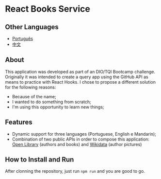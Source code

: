 # React Books Service

## Other Languages

* [Português](https://github.com/eduardodsl/react-books/blob/main/README.pt.md)
* [中文](https://github.com/eduardodsl/react-books/blob/main/README.zh.md)

## About

This application was developed as part of an DIO/TQI Bootcamp challenge. Originally it was intended to create a query app using the GitHub API as means to practice with React Hooks. I chose to propose a different solution for the following reasons:

* Because of the name;
* I wanted to do something from scratch;
* I'm using this opportunity to learn new things;

## Features

* Dynamic support for three languages (Portuguese, English e Mandarin);
* Combination of two public APIs in order to compose this application: [Open Library](https://openlibrary.org/) (authors and books) and [Wikidata](https://www.wikidata.org/) (author pictures)

## How to Install and Run

After clonning the repository, just run `npm run` and you are good to go.
